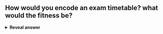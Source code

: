 ## How would you encode an exam timetable? what would the fitness be?
<details>
<summary><b>Reveal answer</b></summary>
k-ary representation: a string of l numbers in range k-1<br>fitness: clashes + consecutives
</details>

